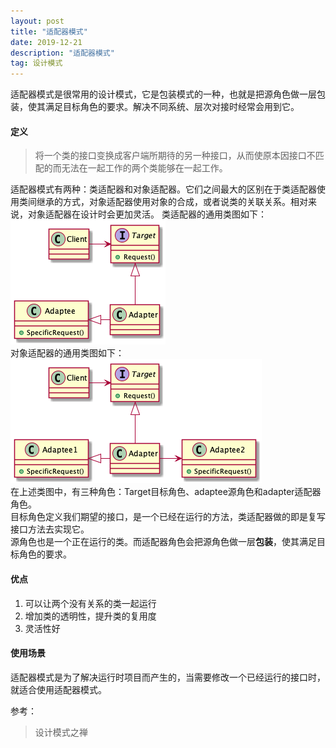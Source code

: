```yaml
---
layout: post
title: "适配器模式"
date: 2019-12-21
description: "适配器模式"
tag: 设计模式
---  
```


适配器模式是很常用的设计模式，它是包装模式的一种，也就是把源角色做一层包装，使其满足目标角色的要求。解决不同系统、层次对接时经常会用到它。
#### 定义
> 将一个类的接口变换成客户端所期待的另一种接口，从而使原本因接口不匹配的而无法在一起工作的两个类能够在一起工作。

适配器模式有两种：类适配器和对象适配器。它们之间最大的区别在于类适配器使用类间继承的方式，对象适配器使用对象的合成，或者说类的关联关系。相对来说，对象适配器在设计时会更加灵活。
类适配器的通用类图如下：  
![](/images/posts/designpattern/adapter1.png)  
对象适配器的通用类图如下：  
![](/images/posts/designpattern/adapter2.png)  
在上述类图中，有三种角色：Target目标角色、adaptee源角色和adapter适配器角色。  
目标角色定义我们期望的接口，是一个已经在运行的方法，类适配器做的即是复写接口方法去实现它。  
源角色也是一个正在运行的类。而适配器角色会把源角色做一层**包装**，使其满足目标角色的要求。

#### 优点
1. 可以让两个没有关系的类一起运行
2. 增加类的透明性，提升类的复用度
3. 灵活性好

#### 使用场景
适配器模式是为了解决运行时项目而产生的，当需要修改一个已经运行的接口时，就适合使用适配器模式。

参考：
> 设计模式之禅
